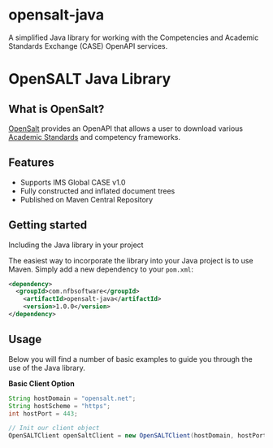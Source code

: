 # opensalt-java
A simplified Java library for working with the Competencies and Academic Standards Exchange (CASE) OpenAPI  services.

# OpenSALT Java Library

## What is OpenSalt?

[OpenSalt](https://opensalt.net/api/doc/) provides an OpenAPI that allows a user to download various [Academic Standards](https://opensalt.net/cfdoc/) and competency frameworks.

Features
--------

  * Supports IMS Global CASE v1.0
  * Fully constructed and inflated document trees
  * Published on Maven Central Repository

Getting started
---------------
Including the Java library in your project

The easiest way to incorporate the library into your Java project is to use Maven. Simply add a new dependency to your `pom.xml`:

```xml
<dependency>
  <groupId>com.nfbsoftware</groupId>
	<artifactId>opensalt-java</artifactId>
	<version>1.0.0</version>
</dependency>
```
Usage
-----
Below you will find a number of basic examples to guide you through the use of the Java library.

**Basic Client Option**

```java
String hostDomain = "opensalt.net";
String hostScheme = "https";
int hostPort = 443;

// Init our client object
OpenSALTClient openSaltClient = new OpenSALTClient(hostDomain, hostPort, hostScheme);
```
